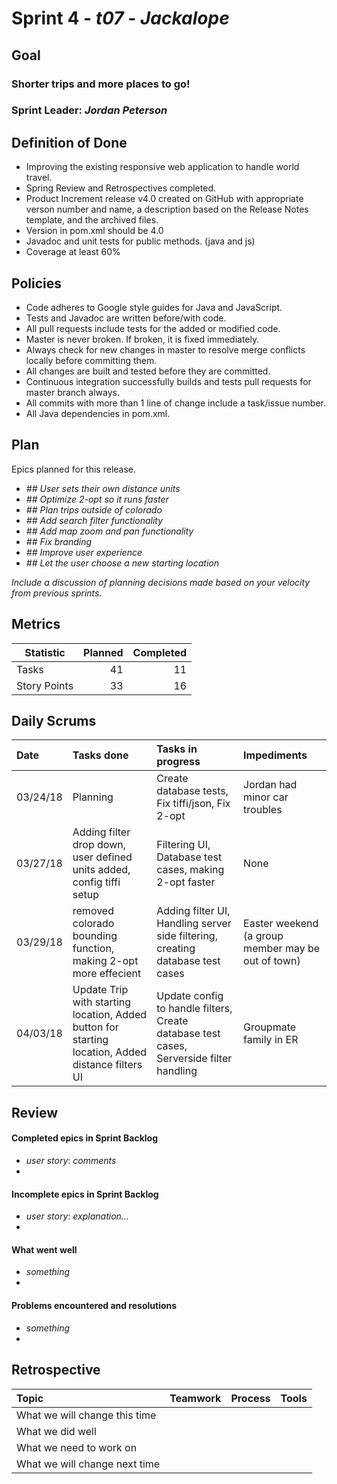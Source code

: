 # Sprint 4 - *t07* - *Jackalope*

## Goal

### Shorter trips and more places to go!
### Sprint Leader: *Jordan Peterson*

## Definition of Done

* Improving the existing responsive web application to handle world travel.
* Spring Review and Retrospectives completed.
* Product Increment release v4.0 created on GitHub with appropriate verson number and name, a description based on the Release Notes template, and the archived files.
* Version in pom.xml should be <version>4.0</version>
* Javadoc and unit tests for public methods. (java and js)
* Coverage at least 60%

## Policies

* Code adheres to Google style guides for Java and JavaScript.
* Tests and Javadoc are written before/with code.  
* All pull requests include tests for the added or modified code.
* Master is never broken.  If broken, it is fixed immediately.
* Always check for new changes in master to resolve merge conflicts locally before committing them.
* All changes are built and tested before they are committed.
* Continuous integration successfully builds and tests pull requests for master branch always.
* All commits with more than 1 line of change include a task/issue number.
* All Java dependencies in pom.xml.

## Plan

Epics planned for this release.

* *## User sets their own distance units*
* *## Optimize 2-opt so it runs faster*
* *## Plan trips outside of colorado*
* *## Add search filter functionality*
* *## Add map zoom and pan functionality*
* *## Fix branding*
* *## Improve user experience*
* *## Let the user choose a new starting location*

*Include a discussion of planning decisions made based on your velocity from previous sprints.*

## Metrics

Statistic | Planned | Completed
--- | ---: | ---:
Tasks |  41   | 11 
Story Points |  33  | 16 

## Daily Scrums

Date | Tasks done  | Tasks in progress | Impediments 
:--- | :--- | :--- | :--- 
03/24/18 | Planning | Create database tests, Fix tiffi/json, Fix 2-opt | Jordan had minor car troubles
03/27/18 | Adding filter drop down, user defined units added, config tiffi setup  | Filtering UI, Database test cases, making 2-opt faster | None
03/29/18 | removed colorado bounding function, making 2-opt more effecient | Adding filter UI, Handling server side filtering, creating database test cases | Easter weekend (a group member may be out of town)
04/03/18 | Update Trip with starting location, Added button for starting location, Added distance filters UI | Update config to handle filters, Create database test cases, Serverside filter handling | Groupmate family in ER
 

## Review

#### Completed epics in Sprint Backlog 
* *user story*:  *comments*
* 

#### Incomplete epics in Sprint Backlog 
* *user story*: *explanation...*
*

#### What went well
* *something*
*

#### Problems encountered and resolutions
* *something*
*

## Retrospective

Topic | Teamwork | Process | Tools
:--- | :--- | :--- | :---
What we will change this time |  |  | 
What we did well |  |  | 
What we need to work on |  |  |
What we will change next time |  |  | 
